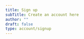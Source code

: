 ```yaml
---
title: Sign up
subTitle: Create an account here
author: ""
draft: false
type: account/signup
---
```


